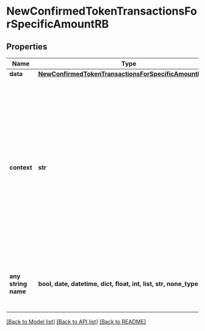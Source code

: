 # NewConfirmedTokenTransactionsForSpecificAmountRB


## Properties
Name | Type | Description | Notes
------------ | ------------- | ------------- | -------------
**data** | [**NewConfirmedTokenTransactionsForSpecificAmountRBData**](NewConfirmedTokenTransactionsForSpecificAmountRBData.md) |  | 
**context** | **str** | In batch situations the user can use the context to correlate responses with requests. This property is present regardless of whether the response was successful or returned as an error. &#x60;context&#x60; is specified by the user. | [optional] 
**any string name** | **bool, date, datetime, dict, float, int, list, str, none_type** | any string name can be used but the value must be the correct type | [optional]

[[Back to Model list]](../README.md#documentation-for-models) [[Back to API list]](../README.md#documentation-for-api-endpoints) [[Back to README]](../README.md)


